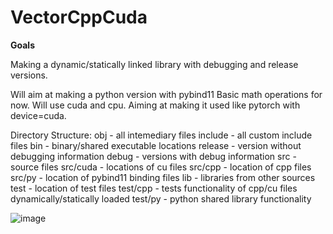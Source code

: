 # VectorCppCuda

**Goals**

Making a dynamic/statically linked library with debugging and release versions.

Will aim at making a python version with pybind11
Basic math operations for now.
Will use cuda and cpu. 
Aiming at making it used like pytorch with device=cuda.


Directory Structure:
obj -  all intemediary files
include - all custom include files
bin - binary/shared executable locations
    release - version without debugging information
    debug - versions with debug information
src - source files
    src/cuda - locations of cu files
    src/cpp - location of cpp files
    src/py - location of pybind11 binding files
lib - libraries from other sources
test - location of test files
    test/cpp - tests functionality of cpp/cu files dynamically/statically loaded
    test/py - python shared library functionality

![image](https://github.com/Mayukh-Banik/VectorCppCuda/assets/91218517/e6fc6991-ae9f-4055-a7c9-bd18b07dd562)
